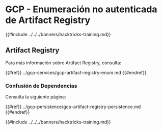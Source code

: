 # GCP - Enumeración no autenticada de Artifact Registry

{{#include ../../../banners/hacktricks-training.md}}

## Artifact Registry

Para más información sobre Artifact Registry, consulta:

{{#ref}}
../gcp-services/gcp-artifact-registry-enum.md
{{#endref}}

### Confusión de Dependencias

Consulta la siguiente página:

{{#ref}}
../gcp-persistence/gcp-artifact-registry-persistence.md
{{#endref}}

{{#include ../../../banners/hacktricks-training.md}}
